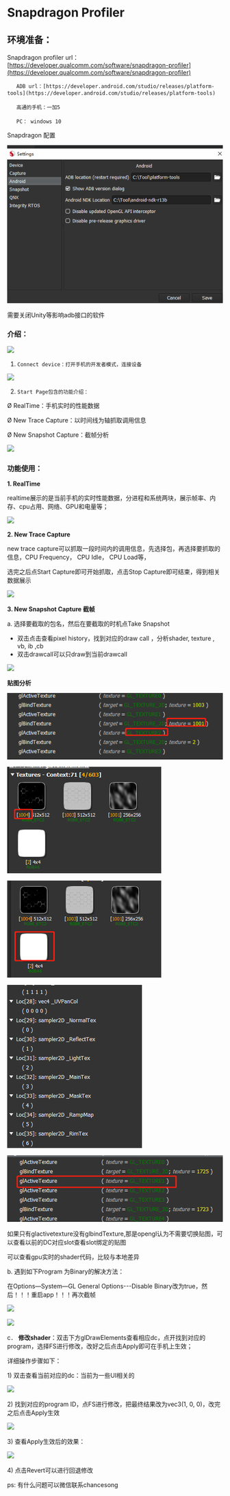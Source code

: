 # Snapdragon Profiler

## 环境准备：

Snapdragon profiler  url：[https://developer.qualcomm.com/software/snapdragon-profiler](https://developer.qualcomm.com/software/snapdragon-profiler)

       ADB url：[https://developer.android.com/studio/releases/platform-tools](https://developer.android.com/studio/releases/platform-tools)

       高通的手机：一加5

       PC： windows 10

Snapdragon 配置

![](../.gitbook/assets/image%20%28185%29.png)

需要关闭Unity等影响adb接口的软件

### 介绍：  

![](http://tapd.oa.com/tfl/captures/2018-10/tapd_10124081_base64_1540286455_61.png)

1.     Connect device：打开手机的开发者模式，连接设备

![](http://tapd.oa.com/tfl/captures/2018-10/tapd_10124081_base64_1540286466_6.png)

2.     Start Page包含的功能介绍：

Ø  RealTime：手机实时的性能数据

Ø  New Trace Capture：以时间线为轴抓取调用信息

Ø  New Snapshot Capture：截帧分析

![](http://tapd.oa.com/tfl/captures/2018-10/tapd_10124081_base64_1540286477_70.png)

### 功能使用：

**1.     RealTime**

realtime展示的是当前手机的实时性能数据，分进程和系统两块，展示帧率、内存、cpu占用、网络、GPU和电量等；

![](http://tapd.oa.com/tfl/captures/2018-10/tapd_10124081_base64_1540286493_67.png)

**2.     New Trace Capture**

new trace capture可以抓取一段时间内的调用信息，先选择包，再选择要抓取的信息，CPU Frequency， CPU Idle， CPU Load等，

选完之后点Start Capture即可开始抓取，点击Stop Capture即可结束，得到相关数据展示

![](http://tapd.oa.com/tfl/captures/2018-10/tapd_10124081_base64_1540286502_39.png)

**3.     New Snapshot Capture 截帧**

a.     选择要截取的包名，然后在要截取的时机点Take Snapshot

* 双击点击查看pixel history，找到对应的draw call ，分析shader, texture , vb, ib ,cb
* 双击drawcall可以只draw到当前drawcall

![](http://tapd.oa.com/tfl/captures/2018-10/tapd_10124081_base64_1540286519_69.png)

**贴图分析**

![&#x67E5;&#x770B;&#x8D34;&#x56FE;slot, &#x8D34;&#x56FE;resource id](../.gitbook/assets/image%20%28189%29.png)

![&#x8D34;&#x56FE;resource id](../.gitbook/assets/image%20%28183%29.png)

![unity shader &#x8D34;&#x56FE;&#x9ED8;&#x8BA4; while](../.gitbook/assets/image%20%28186%29.png)

![texture slot 0-6](../.gitbook/assets/image%20%28187%29.png)

![](../.gitbook/assets/image%20%28188%29.png)

如果只有glactivetexture没有glbindTexture,那是opengl认为不需要切换贴图，可以查看以前的DC对应slot查看slot绑定的贴图

可以查看gpu实时的shader代码，比较与本地差异



b.     遇到如下Program 为Binary的解决方法：

在Options—System—GL General Options---Disable Binary改为true，然后！！！重启app！！！再次截帧

![](http://tapd.oa.com/tfl/captures/2018-10/tapd_10124081_base64_1540286528_10.png)

![](http://tapd.oa.com/tfl/captures/2018-10/tapd_10124081_base64_1540286535_39.png)

c． **修改shader**：双击下方glDrawElements查看相应dc，点开找到对应的program，选择FS进行修改，改好之后点击Apply即可在手机上生效；

详细操作步骤如下：

1\)      双击查看当前对应的dc：当前为一些UI相关的

![](http://tapd.oa.com/tfl/captures/2018-10/tapd_10124081_base64_1540286567_10.png)

2\)      找到对应的program ID，点FS进行修改，把最终结果改为vec3\(1, 0, 0\)，改完之后点击Apply生效

![](http://tapd.oa.com/tfl/captures/2018-10/tapd_10124081_base64_1540286573_80.png)

3\)      查看Apply生效后的效果：

![](http://tapd.oa.com/tfl/captures/2018-10/tapd_10124081_base64_1540286596_88.png)

4\)       点击Revert可以进行回退修改

ps: 有什么问题可以微信联系chancesong  


